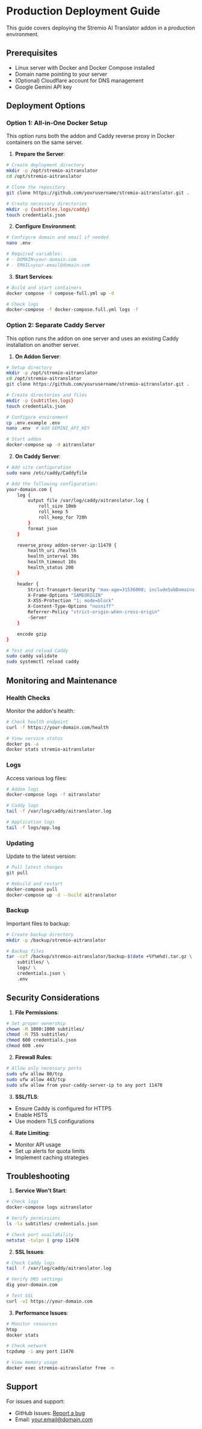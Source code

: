 # Production Deployment Guide

This guide covers deploying the Stremio AI Translator addon in a production environment.

## Prerequisites

- Linux server with Docker and Docker Compose installed
- Domain name pointing to your server
- (Optional) Cloudflare account for DNS management
- Google Gemini API key

## Deployment Options

### Option 1: All-in-One Docker Setup

This option runs both the addon and Caddy reverse proxy in Docker containers on the same server.

1. **Prepare the Server**:
```bash
# Create deployment directory
mkdir -p /opt/stremio-aitranslator
cd /opt/stremio-aitranslator

# Clone the repository
git clone https://github.com/yourusername/stremio-aitranslator.git .

# Create necessary directories
mkdir -p {subtitles,logs/caddy}
touch credentials.json
```

2. **Configure Environment**:
```bash
# Configure domain and email if needed
nano .env

# Required variables:
# - DOMAIN=your-domain.com
# - EMAIL=your-email@domain.com
```

3. **Start Services**:
```bash
# Build and start containers
docker compose -f compose-full.yml up -d

# Check logs
docker-compose -f docker-compose.full.yml logs -f
```

### Option 2: Separate Caddy Server

This option runs the addon on one server and uses an existing Caddy installation on another server.

1. **On Addon Server**:
```bash
# Setup directory
mkdir -p /opt/stremio-aitranslator
cd /opt/stremio-aitranslator
git clone https://github.com/yourusername/stremio-aitranslator.git .

# Create directories and files
mkdir -p {subtitles,logs}
touch credentials.json

# Configure environment
cp .env.example .env
nano .env  # Add GEMINI_API_KEY

# Start addon
docker-compose up -d aitranslator
```

2. **On Caddy Server**:
```bash
# Add site configuration
sudo nano /etc/caddy/Caddyfile

# Add the following configuration:
your-domain.com {
    log {
        output file /var/log/caddy/aitranslator.log {
            roll_size 10mb
            roll_keep 5
            roll_keep_for 720h
        }
        format json
    }

    reverse_proxy addon-server-ip:11470 {
        health_uri /health
        health_interval 30s
        health_timeout 10s
        health_status 200
    }

    header {
        Strict-Transport-Security "max-age=31536000; includeSubDomains; preload"
        X-Frame-Options "SAMEORIGIN"
        X-XSS-Protection "1; mode=block"
        X-Content-Type-Options "nosniff"
        Referrer-Policy "strict-origin-when-cross-origin"
        -Server
    }

    encode gzip
}

# Test and reload Caddy
sudo caddy validate
sudo systemctl reload caddy
```

## Monitoring and Maintenance

### Health Checks

Monitor the addon's health:
```bash
# Check health endpoint
curl -f https://your-domain.com/health

# View service status
docker ps -a
docker stats stremio-aitranslator
```

### Logs

Access various log files:
```bash
# Addon logs
docker-compose logs -f aitranslator

# Caddy logs
tail -f /var/log/caddy/aitranslator.log

# Application logs
tail -f logs/app.log
```

### Updating

Update to the latest version:
```bash
# Pull latest changes
git pull

# Rebuild and restart
docker-compose pull
docker-compose up -d --build aitranslator
```

### Backup

Important files to backup:
```bash
# Create backup directory
mkdir -p /backup/stremio-aitranslator

# Backup files
tar -czf /backup/stremio-aitranslator/backup-$(date +%Y%m%d).tar.gz \
    subtitles/ \
    logs/ \
    credentials.json \
    .env
```

## Security Considerations

1. **File Permissions**:
```bash
# Set proper ownership
chown -R 1000:1000 subtitles/
chmod -R 755 subtitles/
chmod 600 credentials.json
chmod 600 .env
```

2. **Firewall Rules**:
```bash
# Allow only necessary ports
sudo ufw allow 80/tcp
sudo ufw allow 443/tcp
sudo ufw allow from your-caddy-server-ip to any port 11470
```

3. **SSL/TLS**:
- Ensure Caddy is configured for HTTPS
- Enable HSTS
- Use modern TLS configurations

4. **Rate Limiting**:
- Monitor API usage
- Set up alerts for quota limits
- Implement caching strategies

## Troubleshooting

1. **Service Won't Start**:
```bash
# Check logs
docker-compose logs aitranslator

# Verify permissions
ls -la subtitles/ credentials.json

# Check port availability
netstat -tulpn | grep 11470
```

2. **SSL Issues**:
```bash
# Check Caddy logs
tail -f /var/log/caddy/aitranslator.log

# Verify DNS settings
dig your-domain.com

# Test SSL
curl -vI https://your-domain.com
```

3. **Performance Issues**:
```bash
# Monitor resources
htop
docker stats

# Check network
tcpdump -i any port 11470

# View memory usage
docker exec stremio-aitranslator free -m
```

## Support

For issues and support:
- GitHub Issues: [Report a bug](https://github.com/yourusername/stremio-aitranslator/issues)
- Email: your.email@domain.com 